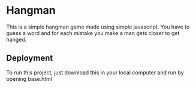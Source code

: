 
# Hangman

This is a simple hangman game made using simple javascript.
You have to guess a word and for each mistake you make a man gets closer to get hanged.


## Deployment

To run this project, just download this in your local computer and run by opening base.html

